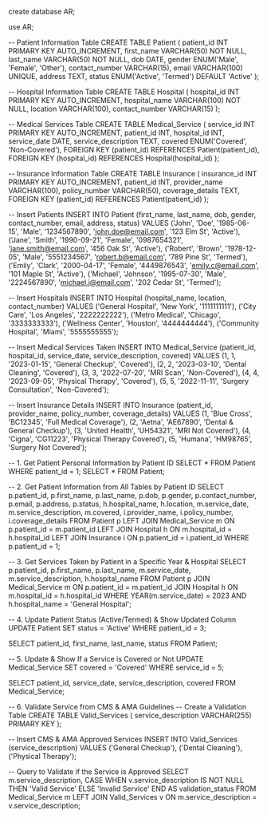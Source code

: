 create database AR;

use AR;

-- Patient Information Table
CREATE TABLE Patient (
    patient_id INT PRIMARY KEY AUTO_INCREMENT,
    first_name VARCHAR(50) NOT NULL,
    last_name VARCHAR(50) NOT NULL,
    dob DATE,
    gender ENUM('Male', 'Female', 'Other'),
    contact_number VARCHAR(15),
    email VARCHAR(100) UNIQUE,
    address TEXT,
    status ENUM('Active', 'Termed') DEFAULT 'Active'
);

-- Hospital Information Table
CREATE TABLE Hospital (
    hospital_id INT PRIMARY KEY AUTO_INCREMENT,
    hospital_name VARCHAR(100) NOT NULL,
    location VARCHAR(100),
    contact_number VARCHAR(15)
);

-- Medical Services Table
CREATE TABLE Medical_Service (
    service_id INT PRIMARY KEY AUTO_INCREMENT,
    patient_id INT,
    hospital_id INT,
    service_date DATE,
    service_description TEXT,
    covered ENUM('Covered', 'Non-Covered'),
    FOREIGN KEY (patient_id) REFERENCES Patient(patient_id),
    FOREIGN KEY (hospital_id) REFERENCES Hospital(hospital_id)
);

-- Insurance Information Table
CREATE TABLE Insurance (
    insurance_id INT PRIMARY KEY AUTO_INCREMENT,
    patient_id INT,
    provider_name VARCHAR(100),
    policy_number VARCHAR(50),
    coverage_details TEXT,
    FOREIGN KEY (patient_id) REFERENCES Patient(patient_id)
);

-- Insert Patients
INSERT INTO Patient (first_name, last_name, dob, gender, contact_number, email, address, status)
VALUES 
('John', 'Doe', '1985-06-15', 'Male', '1234567890', 'john.doe@email.com', '123 Elm St', 'Active'),
('Jane', 'Smith', '1990-09-21', 'Female', '0987654321', 'jane.smith@email.com', '456 Oak St', 'Active'),
('Robert', 'Brown', '1978-12-05', 'Male', '5551234567', 'robert.b@email.com', '789 Pine St', 'Termed'),
('Emily', 'Clark', '2000-04-17', 'Female', '4449876543', 'emily.c@email.com', '101 Maple St', 'Active'),
('Michael', 'Johnson', '1995-07-30', 'Male', '2224567890', 'michael.j@email.com', '202 Cedar St', 'Termed');

-- Insert Hospitals
INSERT INTO Hospital (hospital_name, location, contact_number)
VALUES 
('General Hospital', 'New York', '1111111111'),
('City Care', 'Los Angeles', '2222222222'),
('Metro Medical', 'Chicago', '3333333333'),
('Wellness Center', 'Houston', '4444444444'),
('Community Hospital', 'Miami', '5555555555');

-- Insert Medical Services Taken
INSERT INTO Medical_Service (patient_id, hospital_id, service_date, service_description, covered)
VALUES
(1, 1, '2023-01-15', 'General Checkup', 'Covered'),
(2, 2, '2023-03-10', 'Dental Cleaning', 'Covered'),
(3, 3, '2022-07-20', 'MRI Scan', 'Non-Covered'),
(4, 4, '2023-09-05', 'Physical Therapy', 'Covered'),
(5, 5, '2022-11-11', 'Surgery Consultation', 'Non-Covered');

-- Insert Insurance Details
INSERT INTO Insurance (patient_id, provider_name, policy_number, coverage_details)
VALUES
(1, 'Blue Cross', 'BC12345', 'Full Medical Coverage'),
(2, 'Aetna', 'AE67890', 'Dental & General Checkup'),
(3, 'United Health', 'UH54321', 'MRI Not Covered'),
(4, 'Cigna', 'CG11223', 'Physical Therapy Covered'),
(5, 'Humana', 'HM98765', 'Surgery Not Covered');

-- 1. Get Patient Personal Information by Patient ID
SELECT * FROM Patient WHERE patient_id = 1;
SELECT * FROM Patient;


-- 2. Get Patient Information from All Tables by Patient ID
SELECT 
    p.patient_id, p.first_name, p.last_name, p.dob, p.gender, p.contact_number, p.email, p.address, p.status,
    h.hospital_name, h.location,
    m.service_date, m.service_description, m.covered,
    i.provider_name, i.policy_number, i.coverage_details
FROM Patient p
LEFT JOIN Medical_Service m ON p.patient_id = m.patient_id
LEFT JOIN Hospital h ON m.hospital_id = h.hospital_id
LEFT JOIN Insurance i ON p.patient_id = i.patient_id
WHERE p.patient_id = 1;

-- 3. Get Services Taken by Patient in a Specific Year & Hospital
SELECT 
    p.patient_id, p.first_name, p.last_name,
    m.service_date, m.service_description,
    h.hospital_name
FROM Patient p
JOIN Medical_Service m ON p.patient_id = m.patient_id
JOIN Hospital h ON m.hospital_id = h.hospital_id
WHERE YEAR(m.service_date) = 2023
AND h.hospital_name = 'General Hospital';

-- 4. Update Patient Status (Active/Termed) & Show Updated Column
UPDATE Patient SET status = 'Active' WHERE patient_id = 3;

SELECT patient_id, first_name, last_name, status FROM Patient;

-- 5. Update & Show If a Service is Covered or Not
UPDATE Medical_Service SET covered = 'Covered' WHERE service_id = 5;

SELECT patient_id, service_date, service_description, covered FROM Medical_Service;

-- 6. Validate Service from CMS & AMA Guidelines
-- Create a Validation Table
CREATE TABLE Valid_Services (
    service_description VARCHAR(255) PRIMARY KEY
);

-- Insert CMS & AMA Approved Services
INSERT INTO Valid_Services (service_description)
VALUES 
('General Checkup'),
('Dental Cleaning'),
('Physical Therapy');

-- Query to Validate if the Service is Approved
SELECT 
    m.service_description, 
    CASE 
        WHEN v.service_description IS NOT NULL THEN 'Valid Service'
        ELSE 'Invalid Service'
    END AS validation_status
FROM Medical_Service m
LEFT JOIN Valid_Services v ON m.service_description = v.service_description;
	
